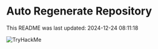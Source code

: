# Auto Regenerate Repository

This README was last updated: 2024-12-24 08:11:18

 ![TryHackMe](https://tryhackme.com/badge/533634)